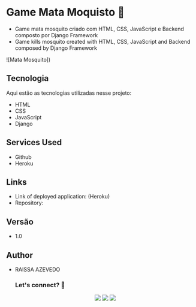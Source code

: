 
# Game Mata Moquisto 🦟
- Game mata mosquito criado com HTML, CSS, JavaScript e Backend composto por Django Framework
- Game kills mosquito created with HTML, CSS, JavaScript and Backend composed by Django Framework

![Mata Mosquito])


## Tecnologia
 
Aqui estão as tecnologias utilizadas nesse projeto:
 
- HTML
- CSS
- JavaScript
- Django

 
## Services Used
 
* Github
* Heroku
 
 
## Links
 
  - Link of deployed application: (Heroku)
  - Repository:

 
## Versão
- 1.0


## Author
- RAISSA AZEVEDO
 
  ### Let's connect? 🤝
  <div>
    <p align="center">
      <a href="https://www.linkedin.com/in/raissa-azevedo-555893120/"><img src="https://img.shields.io/badge/-LinkedIn-0077B5?style=flat&logo=Linkedin&logoColor=white"/></a>
      <a href="https://twitter.com/Raiissa_Azevedo"><img src="https://img.shields.io/badge/-Twitter-%231DA1F2?style=flat&logo=twitter&logoColor=white"/></a>
      <a href="https://www.instagram.com/raiissa.azevedo/"><img src="https://img.shields.io/badge/-Instagram-E4405F?style=flat&logo=instagram&logoColor=white"/></a>
  </p> </div></div>
</div>
